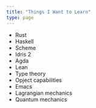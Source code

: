 ```yaml
---
title: "Things I Want to Learn"
type: page
---
```



- Rust
- Haskell
- Scheme
- Idris 2
- Agda
- Lean
- Type theory
- Opject capabilities
- Emacs
- Lagrangian mechanics
- Quantum mechanics
